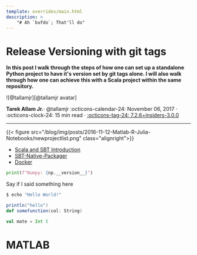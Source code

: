 ```yaml
---
template: overrides/main.html
description: >
    "# Ah `bufdo`; That'll do"
---
```


# Release Versioning with git tags

__In this post I walk through the steps of how one can set up a standalone Python
project to have it's version set by git tags alone. I will also walk through how one can achieve
this with a Scala project within the same repository.__

<aside class="mdx-author" markdown>
![@tallamjr][@tallamjr avatar]

<span>__Tarek Allam Jr.__· @tallamjr</span>
<span>
:octicons-calendar-24: November 06, 2017 ·
:octicons-clock-24: 15 min read ·
[:octicons-tag-24: 7.2.6+insiders-3.0.0][insiders-3.0.0]
</span>
</aside>

  [@tallamjr avatar]: https://avatars.githubusercontent.com/tallamjr
  [insiders-3.0.0]: ../../insiders/changelog.md#3.0.0

---


{{< figure src="/blog/img/posts/2016-11-12-Matlab-R-Julia-Notebooks/newprojectlist.png" class="alignright">}}

- [Scala and SBT Introduction](#scala)
- [SBT-Native-Packager](#native)
- [Docker](#docker)

```python
print(f"Numpy: {np.__version__}")
```

Say if I said something here

```bash
$ echo "Hello World!"
```

```scala
println("hello")
def somefunction(col: String)

val mate = Int 5
```
# <a name="matlab"></a>MATLAB
